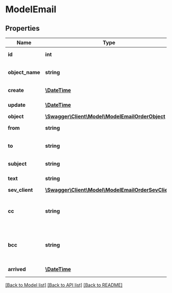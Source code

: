 # ModelEmail

## Properties
Name | Type | Description | Notes
------------ | ------------- | ------------- | -------------
**id** | **int** | The email id | [optional] 
**object_name** | **string** | The email object name | [optional] 
**create** | [**\DateTime**](\DateTime.md) | Date of mail creation | [optional] 
**update** | [**\DateTime**](\DateTime.md) | Date of last mail update | [optional] 
**object** | [**\Swagger\Client\Model\ModelEmailOrderObject**](ModelEmailOrderObject.md) |  | [optional] 
**from** | **string** | The sender of the email | 
**to** | **string** | The recipient of the email | 
**subject** | **string** | The subject of the email | 
**text** | **string** | The text of the email | [optional] 
**sev_client** | [**\Swagger\Client\Model\ModelEmailOrderSevClient**](ModelEmailOrderSevClient.md) |  | [optional] 
**cc** | **string** | A list of mail addresses which are in the cc | [optional] 
**bcc** | **string** | A list of mail addresses which are in the bcc | [optional] 
**arrived** | [**\DateTime**](\DateTime.md) | Date the mail arrived | [optional] 

[[Back to Model list]](../../README.md#documentation-for-models) [[Back to API list]](../../README.md#documentation-for-api-endpoints) [[Back to README]](../../README.md)

